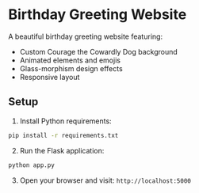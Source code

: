 # Birthday Greeting Website

A beautiful birthday greeting website featuring:
- Custom Courage the Cowardly Dog background
- Animated elements and emojis
- Glass-morphism design effects
- Responsive layout

## Setup
1. Install Python requirements:
```bash
pip install -r requirements.txt
```

2. Run the Flask application:
```bash
python app.py
```

3. Open your browser and visit: `http://localhost:5000`
